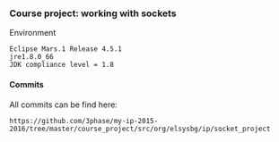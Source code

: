 ### Course project: working with sockets
Environment
```
Eclipse Mars.1 Release 4.5.1
jre1.8.0_66
JDK compliance level = 1.8
```

#### Commits
All commits can be find here:
```
https://github.com/3phase/my-ip-2015-2016/tree/master/course_project/src/org/elsysbg/ip/socket_project
```